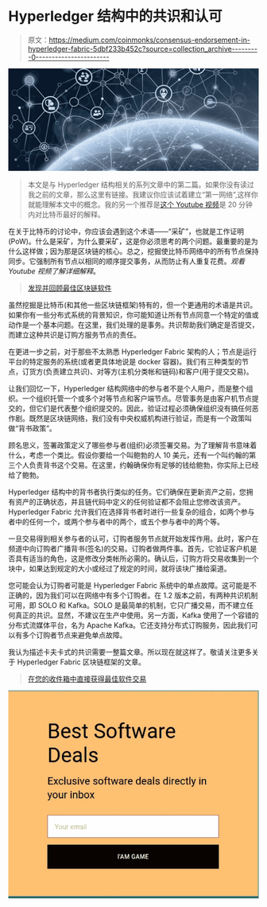 # Hyperledger 结构中的共识和认可

> 原文：<https://medium.com/coinmonks/consensus-endorsement-in-hyperledger-fabric-5dbf233b452c?source=collection_archive---------0----------------------->

![](img/64c58707dd315aab40de82cc397a35c5.png)

> 本文是与 Hyperledger 结构相关的系列文章中的第二篇。如果你没有读过我之前的文章，那么这里有链接。我建议你应该试着建立“第一网络”,这样你就能理解本文中的概念。我的另一个推荐是[这个 Youtube 视频](https://www.youtube.com/watch?v=Lx9zgZCMqXE&t=0s&index=2&list=LL7ADdKMsUCKqTlnNsqHBakw)是 20 分钟内对比特币最好的解释。

在关于比特币的讨论中，你应该会遇到这个术语——“采矿”，也就是工作证明(PoW)。什么是采矿，为什么要采矿，这是你必须思考的两个问题。最重要的是为什么这样做；因为那是区块链的核心。总之，挖掘使比特币网络中的所有节点保持同步。它强制所有节点以相同的顺序提交事务，从而防止有人重复花费。*观看 Youtube 视频了解详细解释*。

> [发现并回顾最佳区块链软件](https://coincodecap.com)

虽然挖掘是比特币(和其他一些区块链框架)特有的，但一个更通用的术语是共识。如果你有一些分布式系统的背景知识，你可能知道让所有节点同意一个特定的值或动作是一个基本问题。在这里，我们处理的是事务。共识帮助我们确定是否提交，而建立这种共识是订购方服务节点的责任。

在更进一步之前，对于那些不太熟悉 Hyperledger Fabric 架构的人；节点是运行平台的特定服务的系统(或者更具体地说是 docker 容器)。我们有三种类型的节点，订货方(负责建立共识)、对等方(主机分类帐和链码)和客户(用于提交交易)。

让我们回忆一下，Hyperledger 结构网络中的参与者不是个人用户，而是整个组织。一个组织托管一个或多个对等节点和客户端节点。尽管事务是由客户机节点提交的，但它们是代表整个组织提交的。因此，验证过程必须确保组织没有搞任何恶作剧。既然是区块链网络，我们没有中央权威机构进行验证，而是有一个政策叫做“背书政策”。

顾名思义，签署政策定义了哪些参与者(组织)必须签署交易。为了理解背书意味着什么，考虑一个类比。假设你要给一个叫鲍勃的人 10 美元，还有一个叫约翰的第三个人负责背书这个交易。在这里，约翰确保你有足够的钱给鲍勃，你实际上已经给了鲍勃。

Hyperledger 结构中的背书者执行类似的任务。它们确保在更新资产之前，您拥有资产的正确状态，并且链代码中定义的任何验证都不会阻止您修改该资产。Hyperledger Fabric 允许我们在选择背书者时进行一些复杂的组合，如两个参与者中的任何一个，或两个参与者中的两个，或五个参与者中的两个等。

一旦交易得到相关参与者的认可，订购者服务节点就开始发挥作用。此时，客户在频道中向订购者广播背书(签名)的交易。订购者做两件事。首先，它验证客户机是否具有适当的角色，这是修改分类帐所必需的。确认后，订购方将交易收集到一个块中，如果达到规定的大小或经过了规定的时间，就将该块广播给渠道。

您可能会认为订购者可能是 Hyperledger Fabric 系统中的单点故障。这可能是不正确的，因为我们可以在网络中有多个订购者。在 1.2 版本之前，有两种共识机制可用，即 SOLO 和 Kafka。SOLO 是最简单的机制，它只广播交易，而不建立任何真正的共识。显然，不建议在生产中使用。另一方面，Kafka 使用了一个容错的分布式流媒体平台，名为 Apache Kafka。它还支持分布式订购服务，因此我们可以有多个订购者节点来避免单点故障。

我认为描述卡夫卡式的共识需要一整篇文章。所以现在就这样了。敬请关注更多关于 Hyperledger Fabric 区块链框架的文章。

> [在您的收件箱中直接获得最佳软件交易](https://coincodecap.com/?utm_source=coinmonks)

[![](img/7c0b3dfdcbfea594cc0ae7d4f9bf6fcb.png)](https://coincodecap.com/?utm_source=coinmonks)